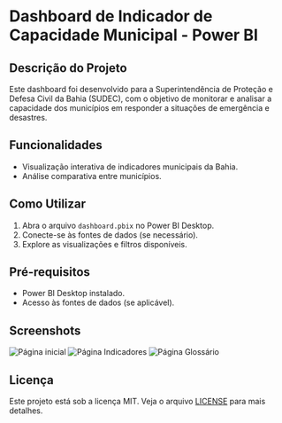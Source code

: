 # Dashboard de Indicador de Capacidade Municipal - Power BI

## Descrição do Projeto
Este dashboard foi desenvolvido para a Superintendência de Proteção e Defesa Civil da Bahia (SUDEC), com o objetivo de monitorar e analisar a capacidade dos municípios em responder a situações de emergência e desastres.

## Funcionalidades
- Visualização interativa de indicadores municipais da Bahia.
- Análise comparativa entre municípios.

## Como Utilizar
1. Abra o arquivo `dashboard.pbix` no Power BI Desktop.
2. Conecte-se às fontes de dados (se necessário).
3. Explore as visualizações e filtros disponíveis.

## Pré-requisitos
- Power BI Desktop instalado.
- Acesso às fontes de dados (se aplicável).

## Screenshots
![Página inicial](https://github.com/user-attachments/assets/683017ef-434b-4dfe-be14-a3a16d225a20)
![Página Indicadores](https://github.com/user-attachments/assets/c9014d3e-2403-479f-b99c-abbda51305aa)
![Página Glossário](https://github.com/user-attachments/assets/ed63f473-2319-40e6-b323-6d90eab99416)

## Licença
Este projeto está sob a licença MIT. Veja o arquivo [LICENSE](LICENSE) para mais detalhes.
